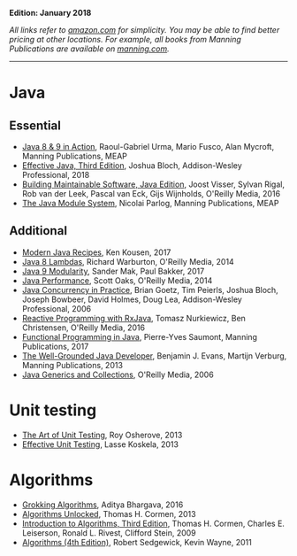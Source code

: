 __Edition: January 2018__

_All links refer to [amazon.com](https://www.amazon.com/) for simplicity. You may be able to find better pricing at other locations. For example, all books from Manning Publications are available on [manning.com](https://www.manning.com/)._

---

# Java

## Essential

* [Java 8 & 9 in Action](https://www.amazon.com/Java-8-Action-Raoul-Gabriel-Urma/dp/1617293563), Raoul-Gabriel Urma, Mario Fusco, Alan Mycroft, Manning Publications, MEAP
* [Effective Java, Third Edition](https://www.amazon.com/Effective-Java-3rd-Joshua-Bloch/dp/0134685997), Joshua Bloch, Addison-Wesley Professional, 2018
* [Building Maintainable Software, Java Edition](https://www.amazon.com/Building-Maintainable-Software-Java-Future-Proof/dp/1491953527), Joost Visser, Sylvan Rigal, Rob van der Leek, Pascal van Eck, Gijs Wijnholds, O'Reilly Media, 2016
* [The Java Module System](https://www.amazon.com/Java-Module-System-Nicolai-Parlog/dp/1617294284), Nicolai Parlog, Manning Publications, MEAP

## Additional

* [Modern Java Recipes](https://www.amazon.com/Modern-Java-Recipes-Solutions-Difficult/dp/149197317X), Ken Kousen, 2017
* [Java 8 Lambdas](https://www.amazon.com/Java-Lambdas-Functional-Programming-Masses/dp/1449370772), Richard Warburton, O'Reilly Media, 2014
* [Java 9 Modularity](https://www.amazon.com/Java-Modularity-Developing-Maintainable-Applications/dp/1491954167), Sander Mak, Paul Bakker, 2017
* [Java Performance](https://www.amazon.com/Java-Performance-Definitive-Guide-Getting/dp/1449358454), Scott Oaks, O'Reilly Media, 2014
* [Java Concurrency in Practice](https://www.amazon.com/Java-Concurrency-Practice-Brian-Goetz/dp/0321349601), Brian Goetz, Tim Peierls, Joshua Bloch, Joseph Bowbeer, David Holmes, Doug Lea, Addison-Wesley Professional, 2006
* [Reactive Programming with RxJava](https://www.amazon.com/Reactive-Programming-RxJava-Asynchronous-Applications/dp/1491931655), Tomasz Nurkiewicz, Ben Christensen, O'Reilly Media, 2016
* [Functional Programming in Java](https://www.amazon.com/Functional-Programming-Java-functional-techniques/dp/1617292737), Pierre-Yves Saumont, Manning Publications, 2017
* [The Well-Grounded Java Developer](https://www.amazon.com/Well-Grounded-Java-Developer-techniques-programming/dp/1617290068), Benjamin J. Evans, Martijn Verburg, Manning Publications, 2013
* [Java Generics and Collections](https://www.amazon.com/Java-Generics-Collections-Development-Process/dp/0596527756), O'Reilly Media, 2006

# Unit testing

* [The Art of Unit Testing](https://www.amazon.com/Art-Unit-Testing-examples/dp/1617290890), Roy Osherove, 2013
* [Effective Unit Testing](https://www.amazon.com/Effective-Unit-Testing-guide-developers/dp/1935182579), Lasse Koskela, 2013

# Algorithms

* [Grokking Algorithms](https://www.amazon.com/Grokking-Algorithms-illustrated-programmers-curious/dp/1617292230), Aditya Bhargava, 2016
* [Algorithms Unlocked](https://www.amazon.com/Algorithms-Unlocked-Press-Thomas-Cormen/dp/0262518805), Thomas H. Cormen, 2013
* [Introduction to Algorithms, Third Edition](https://www.amazon.com/Introduction-Algorithms-3rd-MIT-Press/dp/0262033844), Thomas H. Cormen,‎ Charles E. Leiserson,‎ Ronald L. Rivest,‎ Clifford Stein, 2009
* [Algorithms (4th Edition)](https://www.amazon.com/Algorithms-Robert-Sedgewick-ebook/dp/B004P8J1NA), Robert Sedgewick,‎ Kevin Wayne, 2011
